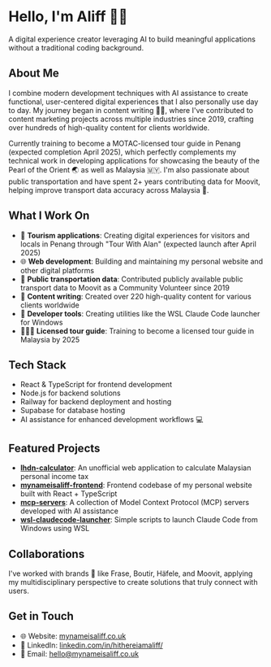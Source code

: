 # Hello, I'm Aliff 👋🏻

A digital experience creator leveraging AI to build meaningful applications without a traditional coding background.

## About Me

I combine modern development techniques with AI assistance to create functional, user-centered digital experiences that I also personally use day to day. My journey began in content writing ✍🏻, where I've contributed to content marketing projects across multiple industries since 2019, crafting over hundreds of high-quality content for clients worldwide.

Currently training to become a MOTAC-licensed tour guide in Penang (expected completion April 2025), which perfectly complements my technical work in developing applications for showcasing the beauty of the Pearl of the Orient 🌏 as well as Malaysia 🇲🇾. I'm also passionate about public transportation and have spent 2+ years contributing data for Moovit, helping improve transport data accuracy across Malaysia 🚌.

## What I Work On

- 🧳 **Tourism applications**: Creating digital experiences for visitors and locals in Penang through "Tour With Alan" (expected launch after April 2025)
- 🌐 **Web development**: Building and maintaining my personal website and other digital platforms
- 🚌 **Public transportation data**: Contributed publicly available public transport data to Moovit as a Community Volunteer since 2019
- 📝 **Content writing**: Created over 220 high-quality content for various clients worldwide
- 🔧 **Developer tools**: Creating utilities like the WSL Claude Code launcher for Windows
- 🙋🏻‍♂️ **Licensed tour guide**: Training to become a licensed tour guide in Malaysia by 2025

## Tech Stack

- React & TypeScript for frontend development
- Node.js for backend solutions
- Railway for backend deployment and hosting
- Supabase for database hosting
- AI assistance for enhanced development workflows 💻

## Featured Projects

- **[lhdn-calculator](https://github.com/hithereiamaliff/lhdn-calculator)**: An unofficial web application to calculate Malaysian personal income tax
- **[mynameisaliff-frontend](https://github.com/hithereiamaliff/mynameisaliff-frontend)**: Frontend codebase of my personal website built with React + TypeScript
- **[mcp-servers](https://github.com/hithereiamaliff/mcp-servers)**: A collection of Model Context Protocol (MCP) servers developed with AI assistance
- **[wsl-claudecode-launcher](https://github.com/hithereiamaliff/wsl-claudecode-launcher)**: Simple scripts to launch Claude Code from Windows using WSL

## Collaborations

I've worked with brands 🤝 like Frase, Boutir, Häfele, and Moovit, applying my multidisciplinary perspective to create solutions that truly connect with users.

## Get in Touch

- 🌐 Website: [mynameisaliff.co.uk](https://mynameisaliff.co.uk)
- 📲 LinkedIn: [linkedin.com/in/hithereiamaliff/](https://www.linkedin.com/in/hithereiamaliff/)
- 📧 Email: [hello@mynameisaliff.co.uk](mailto:hello@mynameisaliff.co.uk)
